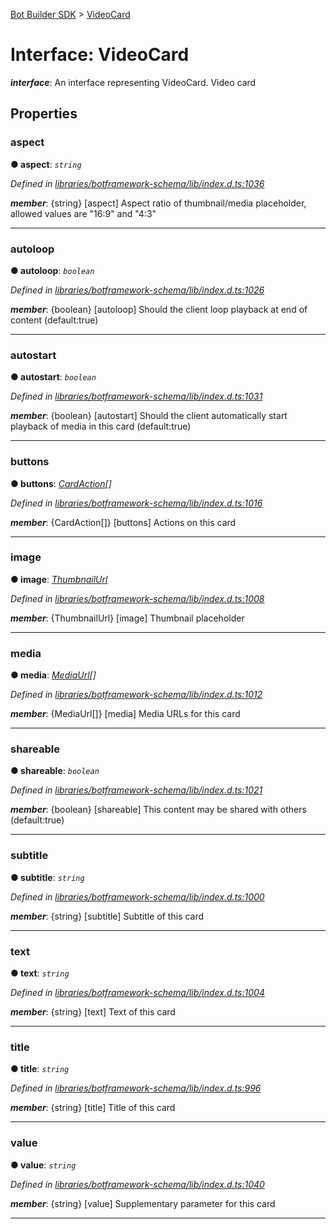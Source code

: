 [Bot Builder SDK](../README.md) > [VideoCard](../interfaces/botbuilder.videocard.md)



# Interface: VideoCard

*__interface__*: An interface representing VideoCard. Video card



## Properties
<a id="aspect"></a>

###  aspect

**●  aspect**:  *`string`* 

*Defined in [libraries/botframework-schema/lib/index.d.ts:1036](https://github.com/Microsoft/botbuilder-js/blob/8495ddc/libraries/botframework-schema/lib/index.d.ts#L1036)*


*__member__*: {string} [aspect] Aspect ratio of thumbnail/media placeholder, allowed values are "16:9" and "4:3"





___

<a id="autoloop"></a>

###  autoloop

**●  autoloop**:  *`boolean`* 

*Defined in [libraries/botframework-schema/lib/index.d.ts:1026](https://github.com/Microsoft/botbuilder-js/blob/8495ddc/libraries/botframework-schema/lib/index.d.ts#L1026)*


*__member__*: {boolean} [autoloop] Should the client loop playback at end of content (default:true)





___

<a id="autostart"></a>

###  autostart

**●  autostart**:  *`boolean`* 

*Defined in [libraries/botframework-schema/lib/index.d.ts:1031](https://github.com/Microsoft/botbuilder-js/blob/8495ddc/libraries/botframework-schema/lib/index.d.ts#L1031)*


*__member__*: {boolean} [autostart] Should the client automatically start playback of media in this card (default:true)





___

<a id="buttons"></a>

###  buttons

**●  buttons**:  *[CardAction](botbuilder.cardaction.md)[]* 

*Defined in [libraries/botframework-schema/lib/index.d.ts:1016](https://github.com/Microsoft/botbuilder-js/blob/8495ddc/libraries/botframework-schema/lib/index.d.ts#L1016)*


*__member__*: {CardAction[]} [buttons] Actions on this card





___

<a id="image"></a>

###  image

**●  image**:  *[ThumbnailUrl](botbuilder.thumbnailurl.md)* 

*Defined in [libraries/botframework-schema/lib/index.d.ts:1008](https://github.com/Microsoft/botbuilder-js/blob/8495ddc/libraries/botframework-schema/lib/index.d.ts#L1008)*


*__member__*: {ThumbnailUrl} [image] Thumbnail placeholder





___

<a id="media"></a>

###  media

**●  media**:  *[MediaUrl](botbuilder.mediaurl.md)[]* 

*Defined in [libraries/botframework-schema/lib/index.d.ts:1012](https://github.com/Microsoft/botbuilder-js/blob/8495ddc/libraries/botframework-schema/lib/index.d.ts#L1012)*


*__member__*: {MediaUrl[]} [media] Media URLs for this card





___

<a id="shareable"></a>

###  shareable

**●  shareable**:  *`boolean`* 

*Defined in [libraries/botframework-schema/lib/index.d.ts:1021](https://github.com/Microsoft/botbuilder-js/blob/8495ddc/libraries/botframework-schema/lib/index.d.ts#L1021)*


*__member__*: {boolean} [shareable] This content may be shared with others (default:true)





___

<a id="subtitle"></a>

###  subtitle

**●  subtitle**:  *`string`* 

*Defined in [libraries/botframework-schema/lib/index.d.ts:1000](https://github.com/Microsoft/botbuilder-js/blob/8495ddc/libraries/botframework-schema/lib/index.d.ts#L1000)*


*__member__*: {string} [subtitle] Subtitle of this card





___

<a id="text"></a>

###  text

**●  text**:  *`string`* 

*Defined in [libraries/botframework-schema/lib/index.d.ts:1004](https://github.com/Microsoft/botbuilder-js/blob/8495ddc/libraries/botframework-schema/lib/index.d.ts#L1004)*


*__member__*: {string} [text] Text of this card





___

<a id="title"></a>

###  title

**●  title**:  *`string`* 

*Defined in [libraries/botframework-schema/lib/index.d.ts:996](https://github.com/Microsoft/botbuilder-js/blob/8495ddc/libraries/botframework-schema/lib/index.d.ts#L996)*


*__member__*: {string} [title] Title of this card





___

<a id="value"></a>

###  value

**●  value**:  *`string`* 

*Defined in [libraries/botframework-schema/lib/index.d.ts:1040](https://github.com/Microsoft/botbuilder-js/blob/8495ddc/libraries/botframework-schema/lib/index.d.ts#L1040)*


*__member__*: {string} [value] Supplementary parameter for this card





___


